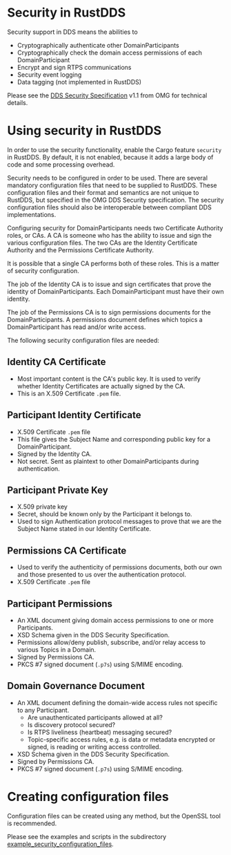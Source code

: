 # Security in RustDDS

Security support in DDS means the abilities to

* Cryptographically authenticate other DomainParticipants
* Cryptographically check the domain access permissions of each DomainParticipant
* Encrypt and sign RTPS communications
* Security event logging
* Data tagging (not implemented in RustDDS)

Please see the [DDS Security Specification](https://www.omg.org/spec/DDS-SECURITY/1.1/About-DDS-SECURITY) v1.1 from OMG for technical details.

# Using security in RustDDS

In order to use the security functionality, enable the Cargo feature `security` in RustDDS. By default, it is not enabled, because it adds a large body of code and some processing overhead.

Security needs to be configured in order to be used. There are several mandatory configuration files that need to be supplied to RustDDS. These configuration files and their format and semantics are not unique to RustDDS, but specified in the OMG DDS Security specification. The security configuration files should also be interoperable between compliant DDS implementations.

Configuring security for DomainParticipants needs two Certificate Authority roles, or CAs. A CA is someone who has the ability to issue and sign the various configuration files. The two CAs are the Identity Certificate Authority and the Permissions Certificate Authority. 

It is possible that a single CA performs both of these roles. This is a matter of security configuration.

The job of the Identity CA is to issue and sign certificates that prove the identity of DomainParticipants. Each DomainParticipant must have their own identity.

The job of the Permissions CA is to sign permissions documents for the DomainParticipants. A permissions document defines which topics a DomainParticipant has read and/or write access.

The following security configuration files are needed:

## Identity CA Certificate

* Most important content is the CA's public key. It is used to verify whether Identity Certificates are actually signed by the CA.
* This is an X.509 Certificate `.pem` file.

## Participant Identity Certificate

* X.509 Certificate `.pem` file
* This file gives the Subject Name and corresponding public key for a DomainParticipant.
* Signed by the Identity CA.
* Not secret. Sent as plaintext to other DomainParticipants during authentication.

## Participant Private Key

* X.509 private key
* Secret, should be known only by the Participant it belongs to.
* Used to sign Authentication protocol messages to prove that we are the Subject Name stated in our Identity Certificate.

## Permissions CA Certificate

* Used to verify the authenticity of permissions documents, both our own and those presented to us over the authentication protocol.
* X.509 Certificate `.pem` file

## Participant Permissions

* An XML document giving domain access permissions to one or more Participants.
* XSD Schema given in the DDS Security Specification.
* Permissions allow/deny publish, subscribe, and/or relay access to various Topics in a Domain.
* Signed by Permissions CA.
* PKCS #7 signed document (`.p7s`) using S/MIME encoding.

## Domain Governance Document

* An XML document defining the domain-wide access rules not specific to any Participant.
  * Are unauthenticated participants allowed at all?
  * Is discovery protocol secured?
  * Is RTPS liveliness (heartbeat) messaging secured?
  * Topic-specific access rules, e.g. is data or metadata encrypted or signed, is reading or writing access controlled.
* XSD Schema given in the DDS Security Specification.
* Signed by Permissions CA.
* PKCS #7 signed document (`.p7s`) using S/MIME encoding.

# Creating configuration files

Configuration files can be created using any method, but the OpenSSL tool is recommended.

Please see the examples and scripts in the subdirectory [example_security_configuration_files](example_security_configuration_files/).
